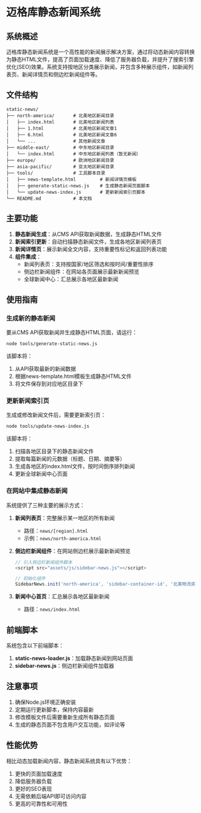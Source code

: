 # 迈格库静态新闻系统

## 系统概述

迈格库静态新闻系统是一个高性能的新闻展示解决方案，通过将动态新闻内容转换为静态HTML文件，提高了页面加载速度、降低了服务器负载，并提升了搜索引擎优化(SEO)效果。系统支持按地区分类展示新闻，并包含多种展示组件，如新闻列表页、新闻详情页和侧边栏新闻组件等。

## 文件结构

```
static-news/
├── north-america/       # 北美地区新闻目录
│   ├── index.html       # 北美地区新闻列表
│   ├── 1.html           # 北美地区新闻文章1
│   ├── 6.html           # 北美地区新闻文章6
│   └── ...              # 其他新闻文章
├── middle-east/         # 中东地区新闻目录
│   └── index.html       # 中东地区新闻列表（暂无新闻）
├── europe/              # 欧洲地区新闻目录
├── asia-pacific/        # 亚太地区新闻目录
├── tools/               # 工具脚本目录
│   ├── news-template.html         # 新闻详情页模板
│   ├── generate-static-news.js    # 生成静态新闻页面脚本
│   └── update-news-index.js       # 更新新闻索引页脚本
└── README.md            # 本文档
```

## 主要功能

1. **静态新闻生成**：从CMS API获取新闻数据，生成静态HTML文件
2. **新闻索引更新**：自动扫描静态新闻文件，生成各地区新闻列表页
3. **新闻详情页**：展示新闻全文内容，支持重要性标记和返回列表功能
4. **组件集成**：
   - 新闻列表页：支持按国家/地区筛选和按时间/重要性排序
   - 侧边栏新闻组件：在网站各页面展示最新新闻预览
   - 全球新闻中心：汇总展示各地区最新新闻

## 使用指南

### 生成新的静态新闻

要从CMS API获取新闻并生成静态HTML页面，请运行：

```bash
node tools/generate-static-news.js
```

该脚本将：
1. 从API获取最新的新闻数据
2. 根据news-template.html模板生成静态HTML文件
3. 将文件保存到对应地区目录下

### 更新新闻索引页

生成或修改新闻文件后，需要更新索引页：

```bash
node tools/update-news-index.js
```

该脚本将：
1. 扫描各地区目录下的静态新闻文件
2. 提取每篇新闻的元数据（标题、日期、摘要等）
3. 生成各地区的index.html文件，按时间倒序排列新闻
4. 更新全球新闻中心页面

### 在网站中集成静态新闻

系统提供了三种主要的展示方式：

1. **新闻列表页**：完整展示某一地区的所有新闻
   - 路径：`news/[region].html`
   - 示例：`news/north-america.html`

2. **侧边栏新闻组件**：在网站侧边栏展示最新新闻预览
   ```javascript
   // 引入侧边栏新闻组件脚本
   <script src="assets/js/sidebar-news.js"></script>
   
   // 初始化组件
   SidebarNews.init('north-america', 'sidebar-container-id', '北美物流资讯', 3);
   ```

3. **新闻中心首页**：汇总展示各地区最新新闻
   - 路径：`news/index.html`

## 前端脚本

系统包含以下前端脚本：

1. **static-news-loader.js**：加载静态新闻到网站页面
2. **sidebar-news.js**：侧边栏新闻组件加载器

## 注意事项

1. 确保Node.js环境正确安装
2. 定期运行更新脚本，保持内容最新
3. 修改模板文件后需要重新生成所有静态页面
4. 生成的静态页面不包含用户交互功能，如评论等

## 性能优势

相比动态加载新闻内容，静态新闻系统具有以下优势：

1. 更快的页面加载速度
2. 降低服务器负载
3. 更好的SEO表现
4. 无需依赖后端API即可访问内容
5. 更高的可靠性和可用性 